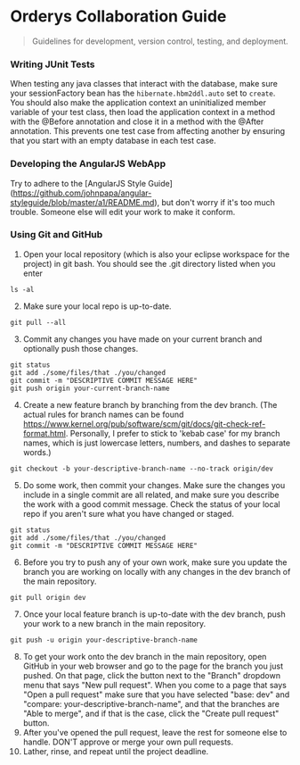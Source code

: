 # Orderys Collaboration Guide
> Guidelines for development, version control, testing, and deployment.

### Writing JUnit Tests
When testing any java classes that interact with the database, make sure your sessionFactory bean has the `hibernate.hbm2ddl.auto` set to `create`. You should also make the application context an uninitialized member variable of your test class, then load the application context in a method with the @Before annotation and close it in a method with the @After annotation. This prevents one test case from affecting another by ensuring that you start with an empty database in each test case.

### Developing the AngularJS WebApp
Try to adhere to the [AngularJS Style Guide] (https://github.com/johnpapa/angular-styleguide/blob/master/a1/README.md), but don't worry if it's too much trouble. Someone else will edit your work to make it conform.

### Using Git and GitHub
1. Open your local repository (which is also your eclipse workspace for the project) in git bash. You should see the .git directory listed when you enter
```
ls -al
```
2. Make sure your local repo is up-to-date.
```
git pull --all
```
3. Commit any changes you have made on your current branch and optionally push those changes.
```
git status
git add ./some/files/that ./you/changed
git commit -m "DESCRIPTIVE COMMIT MESSAGE HERE"
git push origin your-current-branch-name
```
4. Create a new feature branch by branching from the dev branch. (The actual rules for branch names can be found https://www.kernel.org/pub/software/scm/git/docs/git-check-ref-format.html. Personally, I prefer to stick to 'kebab case' for my branch names, which is just lowercase letters, numbers, and dashes to separate words.)
```
git checkout -b your-descriptive-branch-name --no-track origin/dev
```
5. Do some work, then commit your changes. Make sure the changes you include in a single commit are all related, and make sure you describe the work with a good commit message. Check the status of your local repo if you aren't sure what you have changed or staged.
```
git status
git add ./some/files/that ./you/changed
git commit -m "DESCRIPTIVE COMMIT MESSAGE HERE"
```
6. Before you try to push any of your own work, make sure you update the branch you are working on locally with any changes in the dev branch of the main repository.
```
git pull origin dev
```
7. Once your local feature branch is up-to-date with the dev branch, push your work to a new branch in the main repository.
```
git push -u origin your-descriptive-branch-name
```
8. To get your work onto the dev branch in the main repository, open GitHub in your web browser and go to the page for the branch you just pushed. On that page, click the button next to the "Branch" dropdown menu that says "New pull request". When you come to a page that says "Open a pull request" make sure that you have selected "base: dev" and "compare: your-descriptive-branch-name", and that the branches are "Able to merge", and if that is the case, click the "Create pull request" button.
9. After you've opened the pull request, leave the rest for someone else to handle. DON'T approve or merge your own pull requests.
10. Lather, rinse, and repeat until the project deadline.
